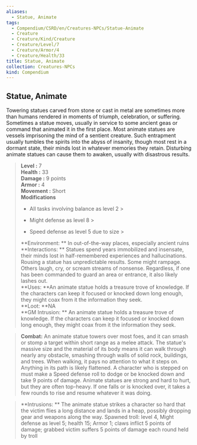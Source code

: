 ```yaml
---
aliases:
  - Statue, Animate
tags:
  - Compendium/CSRD/en/Creatures-NPCs/Statue-Animate
  - Creature
  - Creature/Kind/Creature
  - Creature/Level/7
  - Creature/Armor/4
  - Creature/Health/33
title: Statue, Animate
collection: Creatures-NPCs
kind: Compendium
---
```

## Statue, Animate  
Towering statues carved from stone or cast in metal are sometimes more than humans rendered in moments of triumph, celebration, or suffering. Sometimes a statue moves, usually in service to some ancient geas or command that animated it in the first place.
Most animate statues are vessels imprisoning the mind of a sentient creature. Such entrapment usually tumbles the spirits into the abyss of insanity, though most rest in a dormant state, their minds lost in whatever memories they retain. Disturbing animate statues can cause them to awaken, usually with disastrous results.  

  
> **Level :** 7  
> **Health :** 33  
> **Damage :** 9 points  
> **Armor :** 4  
> **Movement :** Short  
> **Modifications**  
>- All tasks involving balance as level 2 >
>  
>- Might defense as level 8 >
>  
>- Speed defense as level 5 due to size >
>  
> **Environment: ** In out-of-the-way places, especially ancient ruins  
> **Interactions: ** Statues spend years immobilized and insensate, their minds lost in half-remembered experiences and hallucinations. Rousing a statue has unpredictable results. Some might rampage. Others laugh, cry, or scream streams of nonsense. Regardless, if one has been commanded to guard an area or entrance, it also likely lashes out.  
> **Uses: **An animate statue holds a treasure trove of knowledge. If the characters can keep it focused or knocked down long enough, they might coax from it the information they seek.  
> **Loot: **NA  
> **GM Intrusion: ** An animate statue holds a treasure trove of knowledge. If the characters can keep it focused or knocked down long enough, they might coax from it the information they seek.  

> **Combat:** 
> An animate statue towers over most foes, and it can smash or stomp a target within short range as a melee attack. The statue's massive size and the material of its body means it can walk through nearly any obstacle, smashing through walls of solid rock, buildings, and trees. When walking, it pays no attention to what it steps on. Anything in its path is likely flattened. A character who is stepped on must make a Speed defense roll to dodge or be knocked down and take 9 points of damage. Animate statues are strong and hard to hurt, but they are often top-heavy. If one falls or is knocked over, it takes a few rounds to rise and resume whatever it was doing.  
  

> **Intrusions: ** 
> The animate statue strikes a character so hard that the victim flies a long distance and lands in a heap, possibly dropping gear and weapons along the way. Spawned troll: level 4, Might defense as level 5; health 15; Armor 1; claws inflict 5 points of damage;  grabbed victim suffers 5 points of damage each round held by troll  
